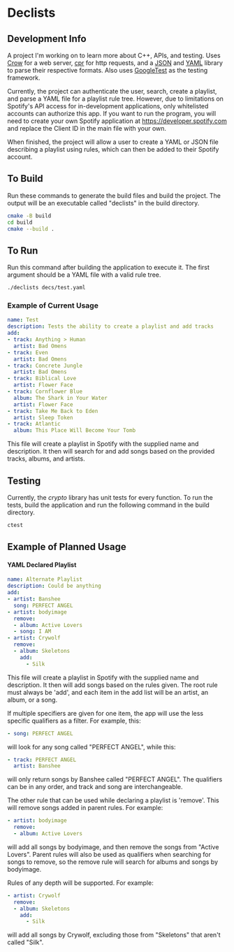 # Declists

## Development Info
A project I'm working on to learn more about C++, APIs, and testing. Uses [Crow](https://github.com/CrowCpp/Crow) for a web server, [cpr](https://github.com/libcpr/cpr) for http requests, and a [JSON](https://github.com/nlohmann/json) and [YAML](https://github.com/jbeder/yaml-cpp) library to parse their respective formats. Also uses [GoogleTest](https://github.com/google/googletest) as the testing framework.

Currently, the project can authenticate the user, search, create a playlist, and parse a YAML file for a playlist rule tree. However, due to limitations on Spotify's API access for in-development applications, only whitelisted accounts can authorize this app. If you want to run the program, you will need to create your own Spotify application at https://developer.spotify.com and replace the Client ID in the main file with your own.

When finished, the project will allow a user to create a YAML or JSON file describing a playlist using rules, which can then be added to their Spotify account.

## To Build
Run these commands to generate the build files and build the project. The output will be an executable called "declists" in the build directory.
```Bash
cmake -B build
cd build
cmake --build .
```

## To Run
Run this command after building the application to execute it. The first argument should be a YAML file with a valid rule tree.
```Bash
./declists decs/test.yaml
```

### Example of Current Usage
```YAML
name: Test
description: Tests the ability to create a playlist and add tracks
add:
- track: Anything > Human
  artist: Bad Omens
- track: Even
  artist: Bad Omens
- track: Concrete Jungle
  artist: Bad Omens
- track: Biblical Love
  artist: Flower Face
- track: Cornflower Blue
  album: The Shark in Your Water
  artist: Flower Face
- track: Take Me Back to Eden
  artist: Sleep Token
- track: Atlantic
  album: This Place Will Become Your Tomb
```
This file will create a playlist in Spotify with the supplied name and description. It then will search for and add songs based on the provided tracks, albums, and artists.

## Testing
Currently, the *crypto* library has unit tests for every function. To run the tests, build the application and run the following command in the build directory.
```Bash
ctest
```

## Example of Planned Usage
#### YAML Declared Playlist
```YAML
name: Alternate Playlist
description: Could be anything
add:
- artist: Banshee
  song: PERFECT ANGEL
- artist: bodyimage
  remove:
  - album: Active Lovers
  - song: I AM
- artist: Crywolf
  remove:
  - album: Skeletons
    add:
      - Silk
```
This file will create a playlist in Spotify with the supplied name and description. It then will add songs based on the rules given. The root rule must always be 'add', and each item in the add list will be an artist, an album, or a song.

If multiple specifiers are given for one item, the app will use the less specific qualifiers as a filter. For example, this:
```YAML
- song: PERFECT ANGEL
```
will look for any song called "PERFECT ANGEL", while this:
```YAML
- track: PERFECT ANGEL
  artist: Banshee
```
will only return songs by Banshee called "PERFECT ANGEL". The qualifiers can be in any order, and track and song are interchangeable.

The other rule that can be used while declaring a playlist is 'remove'. This will remove songs added in parent rules. For example:
```YAML
- artist: bodyimage
  remove:
  - album: Active Lovers
```
will add all songs by bodyimage, and then remove the songs from "Active Lovers". Parent rules will also be used as qualifiers when searching for songs to remove, so the remove rule will search for albums and songs by bodyimage.

Rules of any depth will be supported. For example:
```YAML
- artist: Crywolf
  remove:
  - album: Skeletons
    add:
      - Silk
```
will add all songs by Crywolf, excluding those from "Skeletons" that aren't called "Silk".

